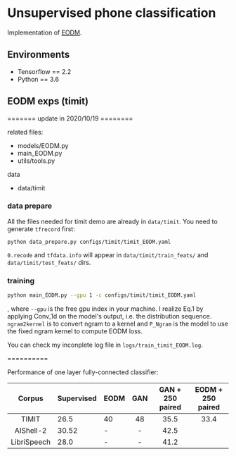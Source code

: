 # Unsupervised phone classification
Implementation of
[EODM](https://www.google.com/url?sa=t&rct=j&q=&esrc=s&source=web&cd=&cad=rja&uact=8&ved=2ahUKEwieh8LU68DsAhVMfSsKHaJdAEAQFjABegQIAhAC&url=https%3A%2F%2Fopenreview.net%2Fforum%3Fid%3DBylmkh05KX&usg=AOvVaw2yHfCik8RA7OlONom5IwiW).

## Environments
- Tensorflow == 2.2
- Python == 3.6

## EODM exps (timit)

======= update in 2020/10/19 ========

related files:
- models/EODM.py
- main_EODM.py
- utils/tools.py

data
- data/timit


### data prepare
All the files needed for timit demo are already in `data/timit`. You need to generate `tfrecord` first:
```
python data_prepare.py configs/timit/timit_EODM.yaml
```
`0.recode` and `tfdata.info` will appear in  `data/timit/train_feats/` and `data/timit/test_feats/` dirs.

### training
```bash
python main_EODM.py --gpu 1 -c configs/timit/timit_EODM.yaml
```
, where `--gpu` is the free gpu index in your machine.
I realize Eq.1 by applying Conv_1d on the model's output, i.e. the distribution sequence.
`ngram2kernel` is to convert ngram to a kernel and `P_Ngram` is the model to use the fixed ngram kernel to compute EODM loss.

You can check my inconplete log file in `logs/train_timit_EODM.log`.

==========

Performance of one layer fully-connected classifier:

|Corpus| Supervised | EODM | GAN | GAN + 250 paired | EODM + 250 paired |
|:-----:|-------------|---|:-----:| :-----: | :-----: |
| TIMIT | 26.5 | 40 | 48 | 35.5 | 33.4 |
| AIShell-2 |  30.52 |  - | -  | 42.5  |   |
| LibriSpeech | 28.0  | -  | -  | 41.2  |   |
